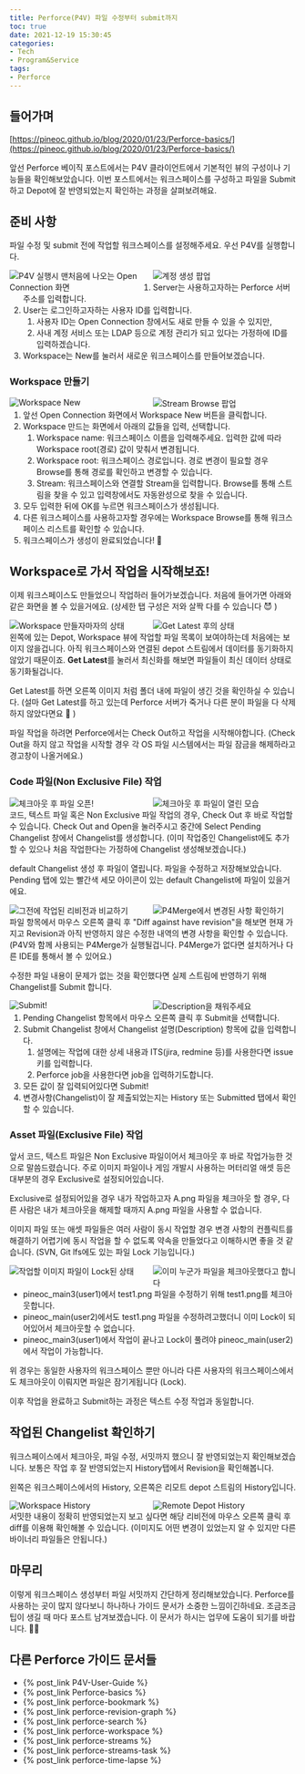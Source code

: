 ```yaml
---
title: Perforce(P4V) 파일 수정부터 submit까지
toc: true
date: 2021-12-19 15:30:45
categories:
- Tech
- Program&Service
tags:
- Perforce
---
```


## 들어가며

[https://pineoc.github.io/blog/2020/01/23/Perforce-basics/](https://pineoc.github.io/blog/2020/01/23/Perforce-basics/)

앞선 Perforce 베이직 포스트에서는 P4V 클라이언트에서 기본적인 뷰의 구성이나 기능들을 확인해보았습니다.
이번 포스트에서는 워크스페이스를 구성하고 파일을 Submit하고 Depot에 잘 반영되었는지 확인하는 과정을 살펴보려해요.

## 준비 사항

파일 수정 및 submit 전에 작업할 워크스페이스를 설정해주세요.
우선 P4V를 실행합니다.
<div>
  <div style="width: 50%; float: left;">
    <img src="https://user-images.githubusercontent.com/5077086/73133444-030c3a00-406c-11ea-8116-024cd0caa5a2.png" alt="P4V 실행시 맨처음에 나오는 Open Connection 화면"/>
  </div>
  <div style="width: 50%; float: left;">
    <img src="https://user-images.githubusercontent.com/5077086/146666119-84af7925-cf57-43c9-993b-b6badb39a81b.png" alt="계정 생성 팝업">
  </div>
</div>

1. Server는 사용하고자하는 Perforce 서버 주소를 입력합니다.
2. User는 로그인하고자하는 사용자 ID를 입력합니다.
    1. 사용자 ID는 Open Connection 창에서도 새로 만들 수 있을 수 있지만,
    2. 사내 계정 서비스 또는 LDAP 등으로 계정 관리가 되고 있다는 가정하에 ID를 입력하겠습니다.
3. Workspace는 New를 눌러서 새로운 워크스페이스를 만들어보겠습니다.

### Workspace 만들기

<div>
  <div style="width: 50%; float: left;">
    <img src="https://user-images.githubusercontent.com/5077086/146666134-0d583e2d-3c1f-4752-9d4d-ff2b99574418.png" alt="Workspace New"/>
  </div>
  <div style="width: 50%; float: left;">
    <img src="https://user-images.githubusercontent.com/5077086/146666127-3fe8b229-2d29-425d-83c2-f106a66c8bec.png" alt="Stream Browse 팝업">
  </div>
</div>

1. 앞선 Open Connection 화면에서 Workspace New 버튼을 클릭합니다.
2. Workspace 만드는 화면에서 아래의 값들을 입력, 선택합니다.
    1. Workspace name: 워크스페이스 이름을 입력해주세요. 입력한 값에 따라 Workspace root(경로) 값이 맞춰서 변경됩니다.
    2. Workspace root: 워크스페이스 경로입니다. 경로 변경이 필요할 경우 Browse를 통해 경로를 확인하고 변경할 수 있습니다.
    3. Stream: 워크스페이스와 연결할 Stream을 입력합니다. Browse를 통해 스트림을 찾을 수 있고 입력창에서도 자동완성으로 찾을 수 있습니다.
3. 모두 입력한 뒤에 OK를 누르면 워크스페이스가 생성됩니다.
4. 다른 워크스페이스를 사용하고자할 경우에는 Workspace Browse를 통해 워크스페이스 리스트를 확인할 수 있습니다.
5. 워크스페이스가 생성이 완료되었습니다! 🎉

## Workspace로 가서 작업을 시작해보죠!

이제 워크스페이스도 만들었으니 작업하러 들어가보겠습니다.
처음에 들어가면 아래와 같은 화면을 볼 수 있을거에요. (상세한 탭 구성은 저와 살짝 다를 수 있습니다 😈 )

<div>
  <div style="width: 50%; float: left;">
    <img src="https://user-images.githubusercontent.com/5077086/146666149-38d86cfa-6804-4377-b7d6-245418e72fd7.png" alt="Workspace 만들자마자의 상태"/>
  </div>
  <div style="width: 50%; float: left;">
    <img src="https://user-images.githubusercontent.com/5077086/146666152-2ead0c8d-211d-45d0-8fa7-8bc8b00c2bdb.png" alt="Get Latest 후의 상태">
  </div>
</div>

왼쪽에 있는 Depot, Workspace 뷰에 작업할 파일 목록이 보여야하는데 처음에는 보이지 않을겁니다.
아직 워크스페이스와 연결된 depot 스트림에서 데이터를 동기화하지 않았기 때문이죠.
**Get Latest**를 눌러서 최신화를 해보면 파일들이 최신 데이터 상태로 동기화될겁니다.

Get Latest를 하면 오른쪽 이미지 처럼 폴더 내에 파일이 생긴 것을 확인하실 수 있습니다.
(설마 Get Latest를 하고 있는데 Perforce 서버가 죽거나 다른 분이 파일을 다 삭제하지 않았다면요 🤡 )

파일 작업을 하려면 Perforce에서는 Check Out하고 작업을 시작해야합니다.
(Check Out을 하지 않고 작업을 시작할 경우 각 OS 파일 시스템에서는 파일 잠금을 해제하라고 경고창이 나올거에요.)

### Code 파일(Non Exclusive File) 작업

<div>
  <div style="width: 50%; float: left;">
    <img src="https://user-images.githubusercontent.com/5077086/146666159-55aeb2cd-ee7e-492e-a0c7-c76e7012064c.png" alt="체크아웃 후 파일 오픈!"/>
  </div>
  <div style="width: 50%; float: left;">
    <img src="https://user-images.githubusercontent.com/5077086/146666162-0ea18653-ecc6-4849-8e7c-da9b03f0f644.png" alt="체크아웃 후 파일이 열린 모습">
  </div>
</div>

코드, 텍스트 파일 혹은 Non Exclusive 파일 작업의 경우, Check Out 후 바로 작업할 수 있습니다.
Check Out and Open을 눌러주시고 중간에 Select Pending Changelist 창에서 Changelist를 생성합니다.
(이미 작업중인 Changelist에도 추가할 수 있으나 처음 작업한다는 가정하에 Changelist 생성해보겠습니다.)

default Changelist 생성 후 파일이 열립니다. 파일을 수정하고 저장해보았습니다.
Pending 탭에 있는 빨간색 세모 아이콘이 있는 default Changelist에 파일이 있을거에요.

<div>
  <div style="width: 50%; float: left;">
    <img src="https://user-images.githubusercontent.com/5077086/146666174-a0f21b05-40f6-4165-8ab3-cfd7462c1b0d.png" alt="그전에 작업된 리비전과 비교하기"/>
  </div>
  <div style="width: 50%; float: left;">
    <img src="https://user-images.githubusercontent.com/5077086/146666172-95360d4f-843b-486e-b96b-c75cb42d3d52.png" alt="P4Merge에서 변경된 사항 확인하기">
  </div>
</div>

파일 항목에서 마우스 오른쪽 클릭 후 "Diff against have revision"을 해보면 현재 가지고 Revision과 아직 반영하지 않은 수정한 내역의 변경 사항을 확인할 수 있습니다.
(P4V와 함께 사용되는 P4Merge가 실행될겁니다. P4Merge가 없다면 설치하거나 다른 IDE를 통해서 볼 수 있어요.)

수정한 파일 내용이 문제가 없는 것을 확인했다면 실제 스트림에 반영하기 위해 Changelist를 Submit 합니다.

<div>
  <div style="width: 50%; float: left;">
    <img src="https://user-images.githubusercontent.com/5077086/146666177-e1031030-0535-41e0-8b3d-d440b5660684.png" alt="Submit!"/>
  </div>
  <div style="width: 50%; float: left;">
    <img src="https://user-images.githubusercontent.com/5077086/146666181-447eb91a-533e-4989-832d-410cd0692610.png" alt="Description을 채워주세요">
  </div>
</div>

1. Pending Changelist 항목에서 마우스 오른쪽 클릭 후 Submit을 선택합니다.
2. Submit Changelist 창에서 Changelist 설명(Description) 항목에 값을 입력합니다.
    1. 설명에는 작업에 대한 상세 내용과 ITS(jira, redmine 등)를 사용한다면 issue 키를 입력합니다.
    2. Perforce job을 사용한다면 job을 입력하기도합니다.
3. 모든 값이 잘 입력되어있다면 Submit!
4. 변경사항(Changelist)이 잘 제출되었는지는 History 또는 Submitted 탭에서 확인할 수 있습니다.

### Asset 파일(Exclusive File) 작업

앞서 코드, 텍스트 파일은 Non Exclusive 파일이어서 체크아웃 후 바로 작업가능한 것으로 말씀드렸습니다.
주로 이미지 파일이나 게임 개발시 사용하는 머터리얼 애셋 등은 대부분의 경우 Exclusive로 설정되어있습니다.

Exclusive로 설정되어있을 경우 내가 작업하고자 A.png 파일을 체크아웃 할 경우,
다른 사람은 내가 체크아웃을 해제할 때까지 A.png 파일을 사용할 수 없습니다.

이미지 파일 또는 애셋 파일들은 여러 사람이 동시 작업할 경우 변경 사항의 컨플릭트를 해결하기 어렵기에
동시 작업을 할 수 없도록 약속을 만들었다고 이해하시면 좋을 것 같습니다.
(SVN, Git lfs에도 있는 파일 Lock 기능입니다.)

<div>
  <div style="width: 50%; float: left;">
    <img src="https://user-images.githubusercontent.com/5077086/146666192-f895452b-7bcb-40a3-a2ec-8f4fff278024.png" alt="작업할 이미지 파일이 Lock된 상태"/>
  </div>
  <div style="width: 50%; float: left;">
    <img src="https://user-images.githubusercontent.com/5077086/146666195-61885ec1-2baf-4038-8f17-7ea0d28cb937.png" alt="이미 누군가 파일을 체크아웃했다고 합니다">
  </div>
</div>

- pineoc_main3(user1)에서 test1.png 파일을 수정하기 위해 test1.png를 체크아웃합니다.
- pineoc_main(user2)에서도 test1.png 파일을 수정하려고했더니 이미 Lock이 되어있어서 체크아웃할 수 없습니다.
- pineoc_main3(user1)에서 작업이 끝나고 Lock이 풀려야 pineoc_main(user2)에서 작업이 가능합니다.

위 경우는 동일한 사용자의 워크스페이스 뿐만 아니라 다른 사용자의 워크스페이스에서도 체크아웃이 이뤄지면 파일은 잠기게됩니다 (Lock).

이후 작업을 완료하고 Submit하는 과정은 텍스트 수정 작업과 동일합니다.

## 작업된 Changelist 확인하기

워크스페이스에서 체크아웃, 파일 수정, 서밋까지 했으니 잘 반영되었는지 확인해보겠습니다.
보통은 작업 후 잘 반영되었는지 History탭에서 Revision을 확인해봅니다.

왼쪽은 워크스페이스에서의 History, 오른쪽은 리모트 depot 스트림의 History입니다.

<div>
  <div style="width: 50%; float: left;">
    <img src="https://user-images.githubusercontent.com/5077086/146666205-ed91e802-521e-4bb8-ac46-f0cb50b9e95f.png" alt="Workspace History"/>
  </div>
  <div style="width: 50%; float: left;">
    <img src="https://user-images.githubusercontent.com/5077086/146666209-af70cf1e-4b35-43d4-867d-aa68bfd88d82.png" alt="Remote Depot History">
  </div>
</div>

서밋한 내용이 정확히 반영되었는지 보고 싶다면 해당 리비전에 마우스 오른쪽 클릭 후 diff를 이용해 확인해볼 수 있습니다.
(이미지도 어떤 변경이 있었는지 알 수 있지만 다른 바이너리 파일들은 안됩니다.)

## 마무리

이렇게 워크스페이스 생성부터 파일 서밋까지 간단하게 정리해보았습니다.
Perforce를 사용하는 곳이 많지 않다보니 하나하나 가이드 문서가 소중한 느낌이긴하네요. 조금조금 팁이 생길 때 마다 포스트 남겨보겠습니다.
이 문서가 하시는 업무에 도움이 되기를 바랍니다. 🙇‍♂️

## 다른 Perforce 가이드 문서들

- {% post_link P4V-User-Guide %}
- {% post_link Perforce-basics %}
- {% post_link perforce-bookmark %}
- {% post_link perforce-revision-graph %}
- {% post_link perforce-search %}
- {% post_link perforce-workspace %}
- {% post_link perforce-streams %}
- {% post_link perforce-streams-task %}
- {% post_link perforce-time-lapse %}
